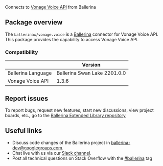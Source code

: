 Connects to [Vonage Voice API](https://nexmo-api-specification.herokuapp.com/api/voice) from Ballerina

## Package overview
The `ballerinax/vonage.voice` is a [Ballerina](https://ballerina.io/) connector for Vonage Voice API.
This package provides the capability to access Vonage Voice API.

### Compatibility
|                               | Version                        |
|-------------------------------|--------------------------------|
| Ballerina Language            | Ballerina Swan Lake 2201.0.0     |
| Vonage Voice API              | 1.3.6                          |

## Report issues
To report bugs, request new features, start new discussions, view project boards, etc., go to the [Ballerina Extended Library repository](https://github.com/ballerina-platform/ballerina-extended-library)

## Useful links
- Discuss code changes of the Ballerina project in [ballerina-dev@googlegroups.com](mailto:ballerina-dev@googlegroups.com).
- Chat live with us via our [Slack channel](https://ballerina.io/community/slack/).
- Post all technical questions on Stack Overflow with the [#ballerina](https://stackoverflow.com/questions/tagged/ballerina) tag

